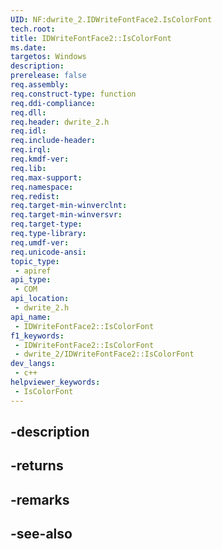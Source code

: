 ```yaml
---
UID: NF:dwrite_2.IDWriteFontFace2.IsColorFont
tech.root: 
title: IDWriteFontFace2::IsColorFont
ms.date: 
targetos: Windows
description: 
prerelease: false
req.assembly: 
req.construct-type: function
req.ddi-compliance: 
req.dll: 
req.header: dwrite_2.h
req.idl: 
req.include-header: 
req.irql: 
req.kmdf-ver: 
req.lib: 
req.max-support: 
req.namespace: 
req.redist: 
req.target-min-winverclnt: 
req.target-min-winversvr: 
req.target-type: 
req.type-library: 
req.umdf-ver: 
req.unicode-ansi: 
topic_type:
 - apiref
api_type:
 - COM
api_location:
 - dwrite_2.h
api_name:
 - IDWriteFontFace2::IsColorFont
f1_keywords:
 - IDWriteFontFace2::IsColorFont
 - dwrite_2/IDWriteFontFace2::IsColorFont
dev_langs:
 - c++
helpviewer_keywords:
 - IsColorFont
---
```


## -description

## -returns

## -remarks

## -see-also

